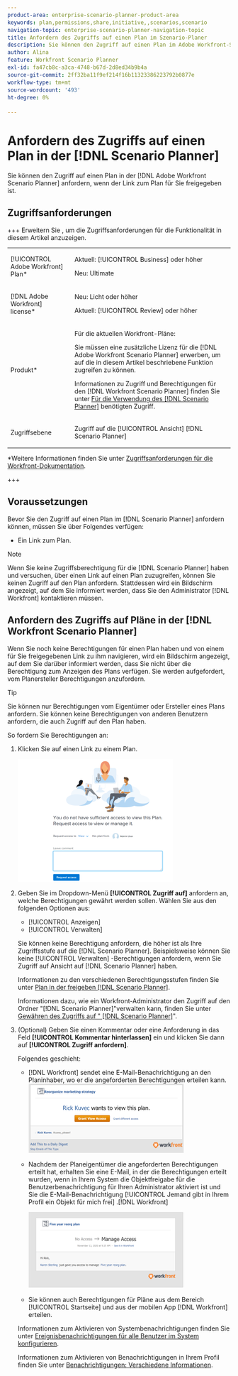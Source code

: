 ```yaml
---
product-area: enterprise-scenario-planner-product-area
keywords: plan,permissions,share,initiative,,scenarios,scenario
navigation-topic: enterprise-scenario-planner-navigation-topic
title: Anfordern des Zugriffs auf einen Plan im Szenario-Planer
description: Sie können den Zugriff auf einen Plan im Adobe Workfront-Szenario-Planer anfordern, wenn der Link zum Plan für Sie freigegeben ist.
author: Alina
feature: Workfront Scenario Planner
exl-id: fa47cb8c-a3ca-4748-b67d-2d8ed34b9b4a
source-git-commit: 2ff32ba11f9ef214f16b11323386223792b0877e
workflow-type: tm+mt
source-wordcount: '493'
ht-degree: 0%

---
```


# Anfordern des Zugriffs auf einen Plan in der [!DNL Scenario Planner]

Sie können den Zugriff auf einen Plan in der [!DNL Adobe Workfront Scenario Planner] anfordern, wenn der Link zum Plan für Sie freigegeben ist.

## Zugriffsanforderungen

+++ Erweitern Sie , um die Zugriffsanforderungen für die Funktionalität in diesem Artikel anzuzeigen.

<table style="table-layout:auto"> 
 <col> 
 <col> 
 <tbody> 
  <tr> 
   <td> <p> [!UICONTROL Adobe Workfront] Plan*</p> </td> 
   <td> <p>Aktuell: [!UICONTROL Business] oder höher</p>
   <p>Neu: Ultimate </p>
   </td> 
  </tr> 
  <tr> 
   <td> <p>[!DNL Adobe Workfront] license*</p> </td> 
   <td> <p>Neu: Licht oder höher</p> 
   <p>Aktuell: [!UICONTROL Review] oder höher</p> </td> 
  </tr> 
  <tr> 
   <td>Produkt* </td> 
   <td> 
   <p>Für die aktuellen Workfront-Pläne: </p>
   <p>Sie müssen eine zusätzliche Lizenz für die [!DNL Adobe Workfront Scenario Planner] erwerben, um auf die in diesem Artikel beschriebene Funktion zugreifen zu können.</p> <p>Informationen zu Zugriff und Berechtigungen für den [!DNL Workfront Scenario Planner] finden Sie unter <a href="../scenario-planner/access-needed-to-use-sp.md" class="MCXref xref">Für die Verwendung des [!DNL Scenario Planner]</a> benötigten Zugriff. </p> </td> 
  </tr> 
  <tr data-mc-conditions=""> 
   <td>Zugriffsebene </td> 
   <td> <p>Zugriff auf die [!UICONTROL Ansicht] [!DNL Scenario Planner]</p> </td> 
  </tr> 
   </tbody> 
</table>

*Weitere Informationen finden Sie unter [Zugriffsanforderungen für die Workfront-Dokumentation](/help/quicksilver/administration-and-setup/add-users/access-levels-and-object-permissions/access-level-requirements-in-documentation.md).

+++

## Voraussetzungen

Bevor Sie den Zugriff auf einen Plan im [!DNL Scenario Planner] anfordern können, müssen Sie über Folgendes verfügen:

* Ein Link zum Plan.

>[!NOTE]
>
>Wenn Sie keine Zugriffsberechtigung für die [!DNL Scenario Planner] haben und versuchen, über einen Link auf einen Plan zuzugreifen, können Sie keinen Zugriff auf den Plan anfordern. Stattdessen wird ein Bildschirm angezeigt, auf dem Sie informiert werden, dass Sie den Administrator [!DNL Workfront] kontaktieren müssen.

## Anfordern des Zugriffs auf Pläne in der [!DNL Workfront Scenario Planner]

Wenn Sie noch keine Berechtigungen für einen Plan haben und von einem für Sie freigegebenen Link zu ihm navigieren, wird ein Bildschirm angezeigt, auf dem Sie darüber informiert werden, dass Sie nicht über die Berechtigung zum Anzeigen des Plans verfügen. Sie werden aufgefordert, vom Planersteller Berechtigungen anzufordern.

>[!TIP]
>
>Sie können nur Berechtigungen vom Eigentümer oder Ersteller eines Plans anfordern. Sie können keine Berechtigungen von anderen Benutzern anfordern, die auch Zugriff auf den Plan haben.

So fordern Sie Berechtigungen an:

1. Klicken Sie auf einen Link zu einem Plan.

   ![](assets/request-access-to-plan-350x277.png)

1. Geben Sie im Dropdown-Menü **[!UICONTROL Zugriff auf]** anfordern an, welche Berechtigungen gewährt werden sollen. Wählen Sie aus den folgenden Optionen aus:

   * [!UICONTROL Anzeigen]
   * [!UICONTROL Verwalten]

   Sie können keine Berechtigung anfordern, die höher ist als Ihre Zugriffsstufe auf die [!DNL Scenario Planner]. Beispielsweise können Sie keine [!UICONTROL Verwalten] -Berechtigungen anfordern, wenn Sie Zugriff auf Ansicht auf [!DNL Scenario Planner] haben.

   Informationen zu den verschiedenen Berechtigungsstufen finden Sie unter [Plan in der freigeben [!DNL Scenario Planner]](../scenario-planner/share-a-plan.md).

   Informationen dazu, wie ein Workfront-Administrator den Zugriff auf den Ordner &quot;[!DNL Scenario Planner]&quot;verwalten kann, finden Sie unter [Gewähren des Zugriffs auf &quot; [!DNL Scenario Planner]](../administration-and-setup/add-users/configure-and-grant-access/grant-access-sp.md)&quot;.

1. (Optional) Geben Sie einen Kommentar oder eine Anforderung in das Feld **[!UICONTROL Kommentar hinterlassen]** ein und klicken Sie dann auf **[!UICONTROL Zugriff anfordern]**.

   Folgendes geschieht:

   * [!DNL Workfront] sendet eine E-Mail-Benachrichtigung an den Planinhaber, wo er die angeforderten Berechtigungen erteilen kann.\
     ![](assets/request-access-to-plan-email-350x156.png)

   * Nachdem der Planeigentümer die angeforderten Berechtigungen erteilt hat, erhalten Sie eine E-Mail, in der die Berechtigungen erteilt wurden, wenn in Ihrem System die Objektfreigabe für die Benutzerbenachrichtigung für Ihren Administrator aktiviert ist und Sie die E-Mail-Benachrichtigung [!UICONTROL Jemand gibt in Ihrem Profil ein Objekt für mich frei] .[!DNL Workfront]

     ![](assets/access-granted-to-plan-email-350x172.png)

   * Sie können auch Berechtigungen für Pläne aus dem Bereich [!UICONTROL Startseite] und aus der mobilen App [!DNL Workfront] erteilen.

   Informationen zum Aktivieren von Systembenachrichtigungen finden Sie unter [Ereignisbenachrichtigungen für alle Benutzer im System konfigurieren](../administration-and-setup/manage-workfront/emails/configure-event-notifications-for-everyone-in-the-system.md).

   Informationen zum Aktivieren von Benachrichtigungen in Ihrem Profil finden Sie unter [Benachrichtigungen: Verschiedene Informationen](../workfront-basics/using-notifications/notifications-misc-information.md).
